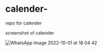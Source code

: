 # calender-
repo for calender

screenshot of calender



![WhatsApp Image 2022-10-01 at 18 04 42](https://user-images.githubusercontent.com/114770273/193409945-d09e5a9d-8549-4b25-9150-d15c7a50534b.jpeg)
